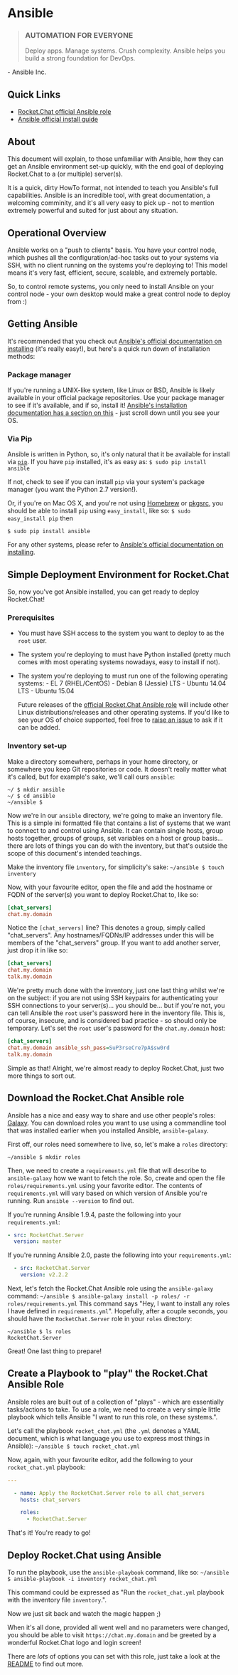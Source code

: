 # Ansible

> ### AUTOMATION FOR EVERYONE
> Deploy apps. Manage systems. Crush complexity.
Ansible helps you build a strong foundation for DevOps.

\- Ansible Inc.

Quick Links
-----------
- [Rocket.Chat official Ansible role](https://galaxy.ansible.com/RocketChat/Server/#readme)
- [Ansible official install guide](http://docs.ansible.com/ansible/intro_installation.html)

About
-----
This document will explain, to those unfamiliar with Ansible, how they can get an Ansible environment set-up quickly, with the end goal of deploying Rocket.Chat to a (or multiple) server(s).

It is a quick, dirty HowTo format, not intended to teach you Ansible's full capabilities.
Ansible is an incredible tool, with great documentation, a welcoming comminity, and it's all very easy to pick up - not to mention extremely powerful and suited for just about any situation.

Operational Overview
--------------------
Ansible works on a "push to clients" basis. You have your control node, which pushes all the configuration/ad-hoc tasks out to your systems via SSH, with no client running on the systems you're deploying to! This model means it's very fast, efficient, secure, scalable, and extremely portable.

So, to control remote systems, you only need to install Ansible on your control node - your own desktop would make a great control node to deploy from :)

Getting Ansible
---------------
It's recommended that you check out [Ansible's official documentation on installing](http://docs.ansible.com/ansible/intro_installation.html) (it's really easy!), but here's a quick run down of installation methods:

### Package manager
If you're running a UNIX-like system, like Linux or BSD, Ansible is likely available in your official package repositories.
Use your package manager to see if it's available, and if so, install it!
[Ansible's installation documentation has a section on this](http://docs.ansible.com/ansible/intro_installation.html#latest-release-via-yum) - just scroll down until you see your OS.

### Via Pip
Ansible is written in Python, so, it's only natural that it be available for install via [`pip`](https://pypi.python.org/pypi).
If you have `pip` installed, it's as easy as:
`$ sudo pip install ansible`

If not, check to see if you can install `pip` via your system's package manager (you want the Python 2.7 version!).

Or, if you're on Mac OS X, and you're not using [Homebrew](http://brew.sh) or [pkgsrc](https://github.com/cmacrae/saveosx), you should be able to install `pip` using `easy_install`, like so:
`$ sudo easy_install pip`
then
```
$ sudo pip install ansible
```

For any other systems, please refer to [Ansible's official documentation on installing](http://docs.ansible.com/ansible/intro_installation.html).

Simple Deployment Environment for Rocket.Chat
---------------------------------------------
So, now you've got Ansible installed, you can get ready to deploy Rocket.Chat!

### Prerequisites
- You must have SSH access to the system you want to deploy to as the `root` user.
- The system you're deploying to must have Python installed (pretty much comes with most operating systems nowadays, easy to install if not).
- The system you're deploying to must run one of the following operating systems:
  \-  EL 7 (RHEL/CentOS)
  \-  Debian 8 (Jessie) LTS
  \-  Ubuntu 14.04 LTS
  \-  Ubuntu 15.04

  Future releases of the [official Rocket.Chat Ansible role](https://galaxy.ansible.com/RocketChat/Server/#readme) will include other Linux distributions/releases and other operating systems. If you'd like to see your OS of choice supported, feel free to [raise an issue](https://github.com/RocketChat/Rocket.Chat.Ansible/issues) to ask if it can be added.

### Inventory set-up
Make a directory somewhere, perhaps in your home directory, or somewhere you keep Git repositories or code. It doesn't really matter what it's called, but for example's sake, we'll call ours `ansible`:
```
~/ $ mkdir ansible
~/ $ cd ansible
~/ansible $
```
Now we're in our `ansible` directory, we're going to make an inventory file.
This is a simple ini formatted file that contains a list of systems that we want to connect to and control using Ansible. It can contain single hosts, group hosts together, groups of groups, set variables on a host or group basis... there are lots of things you can do with the inventory, but that's outside the scope of this document's intended teachings.

Make the inventory file `inventory`, for simplicity's sake:
`~/ansible $ touch inventory`

Now, with your favourite editor, open the file and add the hostname or FQDN of the server(s) you want to deploy Rocket.Chat to, like so:
``` ini
[chat_servers]
chat.my.domain
```
Notice the `[chat_servers]` line? This denotes a group, simply called "chat_servers".
Any hostnames/FQDNs/IP addresses under this will be members of the "chat_servers" group.
If you want to add another server, just drop it in like so:
``` ini
[chat_servers]
chat.my.domain
talk.my.domain
```

We're pretty much done with the inventory, just one last thing whilst we're on the subject: if you are not using SSH keypairs for authenticating your SSH connections to your server(s)... you should be... but if you're not, you can tell Ansible the `root` user's password here in the inventory file.
This is, of course, insecure, and is considered bad practice - so should only be temporary.
Let's set the `root` user's password for the `chat.my.domain` host:
``` ini
[chat_servers]
chat.my.domain ansible_ssh_pass=SuP3rseCre7pA$sw0rd
talk.my.domain
```

Simple as that! Alright, we're almost ready to deploy Rocket.Chat, just two more things to sort out.

Download the Rocket.Chat Ansible role
-------------------------------------
Ansible has a nice and easy way to share and use other people's roles: [Galaxy](http://galaxy.ansible.com).
You can download roles you want to use using a commandline tool that was installed earlier when you installed Ansible, `ansible-galaxy`.

First off, our roles need somewhere to live, so, let's make a `roles` directory:
```
~/ansible $ mkdir roles
```

Then, we need to create a `requirements.yml` file that will describe to `ansible-galaxy` how we want to fetch the role. So, create and open the file `roles/requirements.yml` using your favorite editor.
The contents of `requirements.yml` will vary based on which version of Ansible you're running.
Run `ansible --version` to find out.

If you're running Ansible 1.9.4, paste the following into your `requirements.yml`:
``` yaml
- src: RocketChat.Server
  version: master
```

If you're running Ansible 2.0, paste the following into your `requirements.yml`:
``` yaml
  - src: RocketChat.Server
    version: v2.2.2
```

Next, let's fetch the Rocket.Chat Ansible role using the `ansible-galaxy` command:
`~/ansible $ ansible-galaxy install -p roles/ -r roles/requirements.yml`
This command says "Hey, I want to install any roles I have defined in `requirements.yml`".
Hopefully, after a couple seconds, you should have the `RocketChat.Server` role in your `roles` directory:
```
~/ansible $ ls roles
RocketChat.Server
```

Great! One last thing to prepare!

Create a Playbook to "play" the Rocket.Chat Ansible Role
--------------------------------------------------------
Ansible roles are built out of a collection of "plays" - which are essentially tasks/actions to take.
To use a role, we need to create a very simple little playbook which tells Ansible "I want to run this role, on these systems.".

Let's call the playbook `rocket_chat.yml` (the `.yml` denotes a YAML document, which is what language you use to express most things in Ansible):
`~/ansible $ touch rocket_chat.yml`

Now, again, with your favourite editor, add the following to your `rocket_chat.yml` playbook:
``` yaml
---

  - name: Apply the RocketChat.Server role to all chat_servers
    hosts: chat_servers

    roles:
      - RocketChat.Server
```

That's it! You're ready to go!

Deploy Rocket.Chat using Ansible
--------------------------------
To run the playbook, use the `ansible-playbook` command, like so:
`~/ansible $ ansible-playbook -i inventory rocket_chat.yml`

This command could be expressed as "Run the `rocket_chat.yml` playbook with the inventory file `inventory`.".

Now we just sit back and watch the magic happen ;)

When it's all done, provided all went well and no parameters were changed, you should be able to visit `https://chat.my.domain` and be greeted by a wonderful Rocket.Chat logo and login screen!

There are _lots_ of options you can set with this role, just take a look at the [README](https://github.com/RocketChat/Rocket.Chat.Ansible/blob/master/README.md) to find out more.
